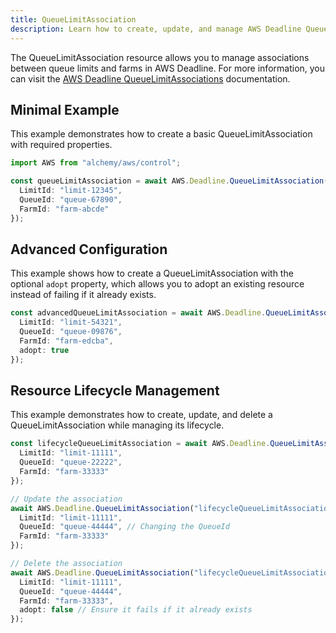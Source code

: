 ```yaml
---
title: QueueLimitAssociation
description: Learn how to create, update, and manage AWS Deadline QueueLimitAssociations using Alchemy Cloud Control.
---
```



The QueueLimitAssociation resource allows you to manage associations between queue limits and farms in AWS Deadline. For more information, you can visit the [AWS Deadline QueueLimitAssociations](https://docs.aws.amazon.com/deadline/latest/userguide/) documentation.

## Minimal Example

This example demonstrates how to create a basic QueueLimitAssociation with required properties.

```ts
import AWS from "alchemy/aws/control";

const queueLimitAssociation = await AWS.Deadline.QueueLimitAssociation("basicQueueLimitAssociation", {
  LimitId: "limit-12345",
  QueueId: "queue-67890",
  FarmId: "farm-abcde"
});
```

## Advanced Configuration

This example shows how to create a QueueLimitAssociation with the optional `adopt` property, which allows you to adopt an existing resource instead of failing if it already exists.

```ts
const advancedQueueLimitAssociation = await AWS.Deadline.QueueLimitAssociation("advancedQueueLimitAssociation", {
  LimitId: "limit-54321",
  QueueId: "queue-09876",
  FarmId: "farm-edcba",
  adopt: true
});
```

## Resource Lifecycle Management

This example demonstrates how to create, update, and delete a QueueLimitAssociation while managing its lifecycle.

```ts
const lifecycleQueueLimitAssociation = await AWS.Deadline.QueueLimitAssociation("lifecycleQueueLimitAssociation", {
  LimitId: "limit-11111",
  QueueId: "queue-22222",
  FarmId: "farm-33333"
});

// Update the association
await AWS.Deadline.QueueLimitAssociation("lifecycleQueueLimitAssociation", {
  LimitId: "limit-11111",
  QueueId: "queue-44444", // Changing the QueueId
  FarmId: "farm-33333"
});

// Delete the association
await AWS.Deadline.QueueLimitAssociation("lifecycleQueueLimitAssociation", {
  LimitId: "limit-11111",
  QueueId: "queue-44444",
  FarmId: "farm-33333",
  adopt: false // Ensure it fails if it already exists
});
```

